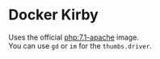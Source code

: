 # Docker Kirby
Uses the official [php:7.1-apache](https://github.com/docker-library/php/blob/ae9d560db8b4a8fc4408da2b158e8594015c0fcb/7.1/apache/Dockerfile) image.   
You can use `gd` or `im` for the `thumbs.driver`.
